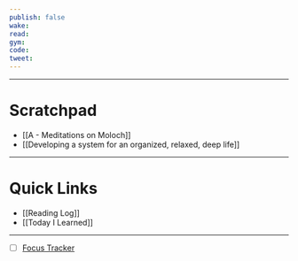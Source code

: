 ```yaml
---
publish: false
wake:
read:
gym:
code:
tweet:
---
```

***
# Scratchpad
- [[A - Meditations on Moloch]]
- [[Developing a system for an organized, relaxed, deep life]]



---
# Quick Links
- [[Reading Log]]
- [[Today I Learned]]
***
- [ ] [Focus Tracker](https://docs.google.com/spreadsheets/d/18ZL9CSRxE2z7pTKcaPGe3749GMO9Ov2UjVsRMQqShBk/edit#gid=696776801)